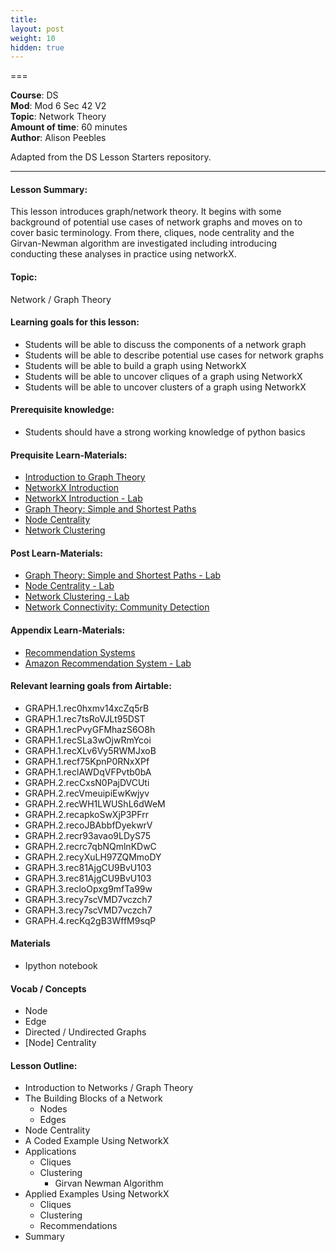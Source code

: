 ```yaml
---
title: 
layout: post
weight: 10
hidden: true
---
```


===


**Course**: DS   <br/>
**Mod**: Mod 6 Sec 42 V2         <br/>
**Topic**: Network Theory <br/>
**Amount of time**: 60 minutes <br/>
**Author**: Alison Peebles

Adapted from the DS Lesson Starters repository.

***

#### Lesson Summary:

This lesson introduces graph/network theory. It begins with some background of potential use cases of network graphs and moves on to cover basic terminology. From there, cliques, node centrality and the Girvan-Newman algorithm are investigated including introducing conducting these analyses in practice using networkX.


#### Topic:

Network / Graph Theory


#### Learning goals for this lesson:

* Students will be able to discuss the components of a network graph
* Students will be able to describe potential use cases for network graphs
* Students will be able to build a graph using NetworkX
* Students will be able to uncover cliques of a graph using NetworkX
* Students will be able to uncover clusters of a graph using NetworkX


#### Prerequisite knowledge:

* Students should have a strong working knowledge of python basics

#### Prequisite Learn-Materials:

* [Introduction to Graph Theory](https://github.com/learn-co-curriculum/dsc-intro-graph-theory)
* [NetworkX Introduction](https://github.com/learn-co-curriculum/dsc-networkX-intro)
* [NetworkX Introduction - Lab](https://github.com/learn-co-curriculum/dsc-networkX-intro-lab)
* [Graph Theory: Simple and Shortest Paths](https://github.com/learn-co-curriculum/dsc-graph-theory-shortest-path)
* [Node Centrality](https://github.com/learn-co-curriculum/dsc-node-centrality)
* [Network Clustering](https://github.com/learn-co-curriculum/dsc-network-clustering)

#### Post Learn-Materials:

* [Graph Theory: Simple and Shortest Paths - Lab](https://github.com/learn-co-curriculum/dsc-graph-theory-shortest-path-lab)
* [Node Centrality - Lab](https://github.com/learn-co-curriculum/dsc-node-centrality-lab)
* [Network Clustering - Lab](https://github.com/learn-co-curriculum/dsc-network-clustering-lab)
* [Network Connectivity:  Community Detection](https://github.com/learn-co-curriculum/dsc-network-community-detection-lab)


#### Appendix Learn-Materials:

* [Recommendation Systems](https://github.com/learn-co-curriculum/dsc-network-recommendation-systems)
* [Amazon Recommendation System - Lab](https://github.com/learn-co-curriculum/dsc-network-recomendation-systems-lab)

#### Relevant learning goals from Airtable: 

*  GRAPH.1.rec0hxmv14xcZq5rB
*  GRAPH.1.rec7tsRoVJLt95DST
*  GRAPH.1.recPvyGFMhazS6O8h
*  GRAPH.1.recSLa3wOjwRmYcoi
*  GRAPH.1.recXLv6Vy5RWMJxoB
*  GRAPH.1.recf75KpnP0RNxXPf
*  GRAPH.1.reclAWDqVFPvtb0bA
*  GRAPH.2.recCxsN0PajDVCUti
*  GRAPH.2.recVmeuipiEwKwjyv
*  GRAPH.2.recWH1LWUShL6dWeM
*  GRAPH.2.recapkoSwXjP3PFrr
*  GRAPH.2.recoJBAbbfDyekwrV
*  GRAPH.2.recr93avao9LDyS75
*  GRAPH.2.recrc7qbNQmlnKDwC
*  GRAPH.2.recyXuLH97ZQMmoDY
*  GRAPH.3.rec81AjgCU9BvU103
*  GRAPH.3.rec81AjgCU9BvU103
*  GRAPH.3.recloOpxg9mfTa99w
*  GRAPH.3.recy7scVMD7vczch7
*  GRAPH.3.recy7scVMD7vczch7
*  GRAPH.4.recKq2gB3WffM9sqP

#### Materials

* Ipython notebook

#### Vocab / Concepts 

* Node
* Edge
* Directed / Undirected Graphs
* [Node] Centrality

#### Lesson Outline:

* Introduction to Networks / Graph Theory
* The Building Blocks of a Network
	* Nodes
	* Edges
* Node Centrality
* A Coded Example Using NetworkX
* Applications
	* Cliques
	* Clustering
		* Girvan Newman Algorithm
* Applied Examples Using NetworkX
	* Cliques
	* Clustering
	* Recommendations
* Summary